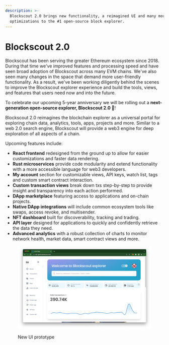 ```yaml
---
description: >-
  Blockscout 2.0 brings new functionality, a reimagined UI and many more
  optimizations to the #1 open-source block explorer.
---
```


# Blockscout 2.0

Blockscout has been serving the greater Ethereum ecosystem since 2018. During that time we've improved features and processing speed and have seen broad adoption of Blockscout across many EVM chains. We've also seen many changes in the space that demand more user-friendly functionality. As a result, we've been working diligently behind the scenes to improve the Blockscout explorer experience and build the tools, views, and features that users need now and into the future.

To celebrate our upcoming 5-year anniversary we will be rolling out a **next-generation open-source explorer, Blockscout 2.0 🎉**!&#x20;

Blockscout 2.0 reimagines the blockchain explorer as a universal portal for exploring chain data, analytics, tools, apps, projects and more. Similar to a web 2.0 search engine, Blockscout will provide a web3 engine for deep exploration of all aspects of a chain.&#x20;

Upcoming features include:

* **React frontend** redesigned from the ground up to allow for easier customizations and faster data rendering.
* **Rust microservices** provide code modularity and extend functionality with a more accessible language for web3 developers.&#x20;
* **My account** section for customizable views, API keys, watch list, tags and custom smart contract interaction.
* **Custom transaction views** break down txs step-by-step to provide insight and transparency into each action performed.
* **DApp marketplace** featuring access to applications and on-chain projects.
* **Native DApp integrations** will include common ecosystem tools like swaps, access revoke, and multisender.
* **NFT dashboard** built for discoverability, tracking and trading.
* **API layer** designed for applications to quickly and confidently retrieve the data they need.
* **Advanced analytics** with a robust collection of charts to monitor network health, market data, smart contract views and more.

<figure><img src="../../.gitbook/assets/new-ui.png" alt=""><figcaption><p>New UI prototype</p></figcaption></figure>



